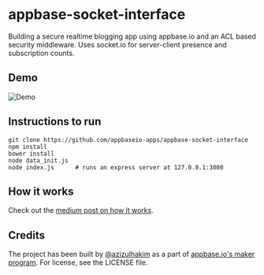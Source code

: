 # appbase-socket-interface

Building a secure realtime blogging app using appbase.io and an ACL based security middleware. Uses socket.io for server-client presence and subscription counts.

## Demo

![Demo](https://cdn-images-1.medium.com/max/800/1*Ycl8tYlrbLF6mGN-hA7w8A.gif)

## Instructions to run

```
git clone https://github.com/appbaseio-apps/appbase-socket-interface
npm install
bower install
node data_init.js
node index.js      # runs an express server at 127.0.0.1:3000
```

## How it works

Check out the [medium post on how it works](https://medium.appbase.io/appbase-io-socket-io-79f9388f7131#.3gqj7yk6p).

## Credits

The project has been built by [@azizulhakim](https://github.com/azizulhakim) as a part of [appbase.io's maker program](https://github.com/appbaseio/recipes/wiki/Appbase-Developer-Program). For license, see the LICENSE file.

